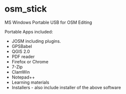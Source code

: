 osm_stick
=========

MS Windows Portable USB for OSM Editing

Portable Apps included:
* JOSM including plugins.
* GPSBabel
* QGIS 2.0
* PDF reader
* Firefox or Chrome
* 7-Zip
* ClamWin
* Notepad++
* Learning materials
* Installers - also include installer of the above software 
